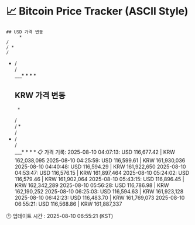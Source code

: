 # 📈 Bitcoin Price Tracker (ASCII Style)
    ## USD 가격 변동 
         *    
    /     
    / *   
    /     
*   /     
    /     
 ___*  * *
        * 
    ## KRW 가격 변동
         *    
    /     
    / *   
    /     
*   /     
    /     
 ___*  * *
        * 
    📋 가격 기록:
    2025-08-10 04:07:13: USD 116,677.42 | KRW 162,038,095
2025-08-10 04:25:59: USD 116,599.61 | KRW 161,930,036
2025-08-10 04:40:48: USD 116,594.29 | KRW 161,922,650
2025-08-10 04:53:47: USD 116,576.15 | KRW 161,897,464
2025-08-10 05:24:02: USD 116,579.46 | KRW 161,902,064
2025-08-10 05:43:15: USD 116,896.45 | KRW 162,342,289
2025-08-10 05:56:28: USD 116,786.98 | KRW 162,190,252
2025-08-10 06:25:03: USD 116,594.63 | KRW 161,923,128
2025-08-10 06:42:23: USD 116,483.70 | KRW 161,769,073
2025-08-10 06:55:21: USD 116,568.86 | KRW 161,887,337
    
🕐 업데이트 시간 : 2025-08-10 06:55:21 (KST)
